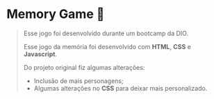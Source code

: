 # Memory Game :game_die:



> Esse jogo foi desenvolvido durante um bootcamp da DIO.
>
> Esse jogo da memória foi desenvolvido com __HTML__, __CSS__ e __Javascript__.
>
> Do projeto original fiz algumas alterações:
>
> * Inclusão de mais personagens;
> * Algumas alterações no __CSS__ para deixar mais personalizado.
>
